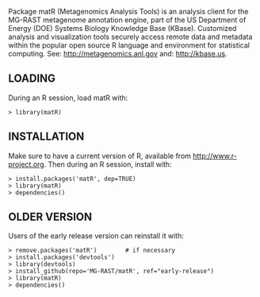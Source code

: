 Package matR (Metagenomics Analysis Tools) is an analysis client for the 
MG-RAST metagenome annotation engine, part of the US Department of Energy (DOE)
Systems Biology Knowledge Base (KBase).  Customized analysis and visualization
tools securely access remote data and metadata within the popular open source R 
language and environment for statistical computing.  See: http://metagenomics.anl.gov
and: http://kbase.us.

LOADING
-------
During an R session, load matR with:

	> library(matR)

INSTALLATION
------------
Make sure to have a current version of R, available from http://www.r-project.org.
Then during an R session, install with:

	> install.packages('matR', dep=TRUE)
	> library(matR)
	> dependencies()

OLDER VERSION
-------------
Users of the early release version can reinstall it with:

	> remove.packages('matR')        # if necessary
	> install.packages('devtools')
	> library(devtools)
	> install_github(repo='MG-RAST/matR', ref="early-release")
	> library(matR)
	> dependencies()
